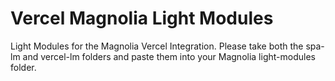 # Vercel Magnolia Light Modules

Light Modules for the Magnolia Vercel Integration. Please take both the spa-lm and vercel-lm folders and paste them into your Magnolia light-modules folder.
